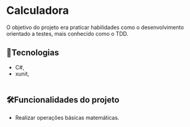 <h1>Calculadora </h1>
O objetivo do projeto era praticar habilidades como o desenvolvimento orientado a testes, mais conhecido como o TDD.

## 📡Tecnologias
- C#,
- xunit,
<br><br>

  
## 🛠Funcionalidades do projeto
- Realizar operações básicas matemáticas.
  
  
